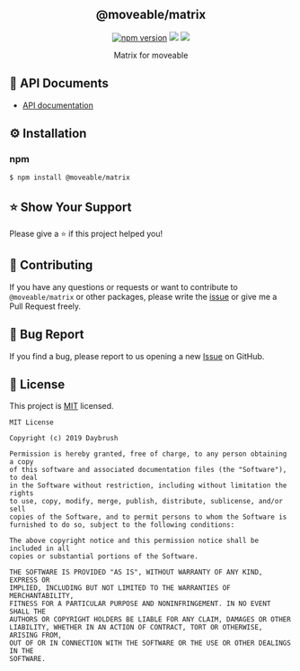 
<h2 align="middle">@moveable/matrix</h2>
<p align="middle">
<a href="https://www.npmjs.com/package/@moveable/matrix" target="_blank"><img src="https://img.shields.io/npm/v/@moveable/matrix.svg?style=flat-square&color=007acc&label=version" alt="npm version" /></a>
<img src="https://img.shields.io/badge/language-typescript-blue.svg?style=flat-square"/>
<a href="https://github.com/daybrush/@moveable/matrix/blob/master/LICENSE" target="_blank"><img src="https://img.shields.io/github/license/daybrush/@moveable/matrix.svg?style=flat-square&label=license&color=08CE5D"/></a>
</p>
<p align="middle">Matrix for moveable</p>

## 📄 API Documents
* [API documentation](https://daybrush.com/@moveable/matrix/release/latest/doc/)

## ⚙️ Installation
### npm
```bash
$ npm install @moveable/matrix
```

## ⭐️ Show Your Support
Please give a ⭐️ if this project helped you!

## 👏 Contributing

If you have any questions or requests or want to contribute to `@moveable/matrix` or other packages, please write the [issue](https://github.com/daybrush/moveable/issues) or give me a Pull Request freely.

## 🐞 Bug Report

If you find a bug, please report to us opening a new [Issue](https://github.com/daybrush/moveable/issues) on GitHub.


## 📝 License

This project is [MIT](https://github.com/daybrush/moveable/blob/master/LICENSE) licensed.

```
MIT License

Copyright (c) 2019 Daybrush

Permission is hereby granted, free of charge, to any person obtaining a copy
of this software and associated documentation files (the "Software"), to deal
in the Software without restriction, including without limitation the rights
to use, copy, modify, merge, publish, distribute, sublicense, and/or sell
copies of the Software, and to permit persons to whom the Software is
furnished to do so, subject to the following conditions:

The above copyright notice and this permission notice shall be included in all
copies or substantial portions of the Software.

THE SOFTWARE IS PROVIDED "AS IS", WITHOUT WARRANTY OF ANY KIND, EXPRESS OR
IMPLIED, INCLUDING BUT NOT LIMITED TO THE WARRANTIES OF MERCHANTABILITY,
FITNESS FOR A PARTICULAR PURPOSE AND NONINFRINGEMENT. IN NO EVENT SHALL THE
AUTHORS OR COPYRIGHT HOLDERS BE LIABLE FOR ANY CLAIM, DAMAGES OR OTHER
LIABILITY, WHETHER IN AN ACTION OF CONTRACT, TORT OR OTHERWISE, ARISING FROM,
OUT OF OR IN CONNECTION WITH THE SOFTWARE OR THE USE OR OTHER DEALINGS IN THE
SOFTWARE.
```